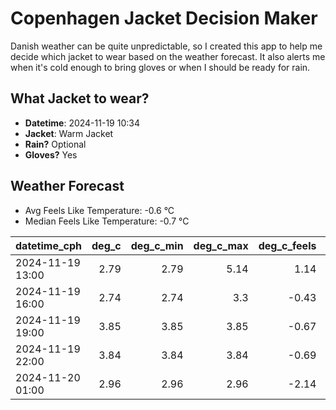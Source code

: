 
# Copenhagen Jacket Decision Maker

Danish weather can be quite unpredictable, so I created this app to help me decide which jacket to wear based on the weather forecast. 
It also alerts me when it's cold enough to bring gloves or when I should be ready for rain.

## What Jacket to wear?

- **Datetime**: 2024-11-19 10:34
- **Jacket**: Warm Jacket
- **Rain?** Optional
- **Gloves?** Yes

## Weather Forecast
- Avg Feels Like Temperature: -0.6 °C
- Median Feels Like Temperature: -0.7 °C

| datetime_cph     |   deg_c |   deg_c_min |   deg_c_max |   deg_c_feels | weather   | wind   | rain   |
|:-----------------|--------:|------------:|------------:|--------------:|:----------|:-------|:-------|
| 2024-11-19 13:00 |    2.79 |        2.79 |        5.14 |          1.14 | Rain      | Low    | Low    |
| 2024-11-19 16:00 |    2.74 |        2.74 |        3.3  |         -0.43 | Rain      | Low    | Low    |
| 2024-11-19 19:00 |    3.85 |        3.85 |        3.85 |         -0.67 | Snow      | Medium | None   |
| 2024-11-19 22:00 |    3.84 |        3.84 |        3.84 |         -0.69 | Snow      | Medium | None   |
| 2024-11-20 01:00 |    2.96 |        2.96 |        2.96 |         -2.14 | Snow      | Medium | None   |
        